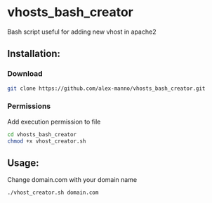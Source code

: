 # vhosts_bash_creator

Bash script useful for adding new vhost in apache2

## Installation:

### Download
``` bash
git clone https://github.com/alex-manno/vhosts_bash_creator.git
```

### Permissions
Add execution permission to file
``` bash
cd vhosts_bash_creator
chmod +x vhost_creator.sh
```

## Usage:
Change domain.com with your domain name
``` bash
./vhost_creator.sh domain.com
```
